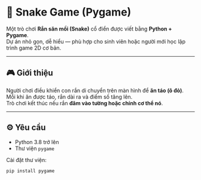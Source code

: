# 🐍 Snake Game (Pygame)

Một trò chơi **Rắn săn mồi (Snake)** cổ điển được viết bằng **Python + Pygame**.  
Dự án nhỏ gọn, dễ hiểu — phù hợp cho sinh viên hoặc người mới học lập trình game 2D cơ bản.

---

## 🎮 Giới thiệu

Người chơi điều khiển con rắn di chuyển trên màn hình để **ăn táo (ô đỏ)**.  
Mỗi khi ăn được táo, rắn dài ra và điểm số tăng lên.  
Trò chơi kết thúc nếu rắn **đâm vào tường hoặc chính cơ thể nó**.

---

## ⚙️ Yêu cầu

- Python 3.8 trở lên  
- Thư viện `pygame`

Cài đặt thư viện:
```bash
pip install pygame
